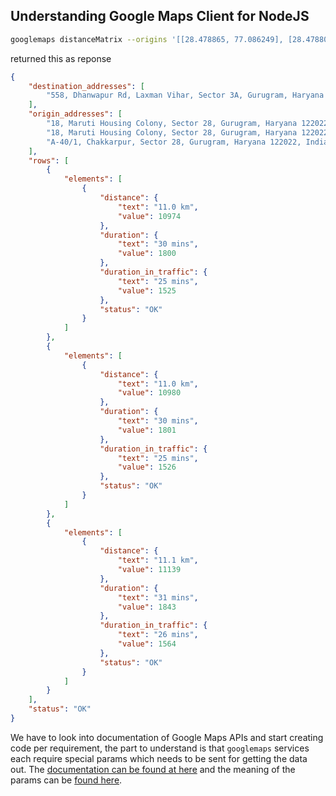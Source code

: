 ## Understanding Google Maps Client for NodeJS

```bash
googlemaps distanceMatrix --origins '[[28.478865, 77.086249], [28.478802, 77.086266], [28.478666, 77.086732]]' --destinations '[[28.478632, 77.008778]]' --traffic_model 'pessimistic' --departure_time 'now' --transit_mode '["subway"]'
```
returned this as reponse
```json
{
    "destination_addresses": [
        "558, Dhanwapur Rd, Laxman Vihar, Sector 3A, Gurugram, Haryana 122006, India"
    ],
    "origin_addresses": [
        "18, Maruti Housing Colony, Sector 28, Gurugram, Haryana 122022, India",
        "18, Maruti Housing Colony, Sector 28, Gurugram, Haryana 122022, India",
        "A-40/1, Chakkarpur, Sector 28, Gurugram, Haryana 122022, India"
    ],
    "rows": [
        {
            "elements": [
                {
                    "distance": {
                        "text": "11.0 km",
                        "value": 10974
                    },
                    "duration": {
                        "text": "30 mins",
                        "value": 1800
                    },
                    "duration_in_traffic": {
                        "text": "25 mins",
                        "value": 1525
                    },
                    "status": "OK"
                }
            ]
        },
        {
            "elements": [
                {
                    "distance": {
                        "text": "11.0 km",
                        "value": 10980
                    },
                    "duration": {
                        "text": "30 mins",
                        "value": 1801
                    },
                    "duration_in_traffic": {
                        "text": "25 mins",
                        "value": 1526
                    },
                    "status": "OK"
                }
            ]
        },
        {
            "elements": [
                {
                    "distance": {
                        "text": "11.1 km",
                        "value": 11139
                    },
                    "duration": {
                        "text": "31 mins",
                        "value": 1843
                    },
                    "duration_in_traffic": {
                        "text": "26 mins",
                        "value": 1564
                    },
                    "status": "OK"
                }
            ]
        }
    ],
    "status": "OK"
}
```

We have to look into documentation of Google Maps APIs and start creating code per requirement, the part to understand is that `googlemaps` services each require special params which needs to be sent for getting the data out. The [documentation can be found at here](https://googlemaps.github.io/google-maps-services-js/docs/GoogleMapsClient.html) and the meaning of the params can be [found here](https://developers.google.com/maps/documentation/distance-matrix/intro#https-or-http).
